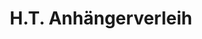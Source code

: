 ---
title: "H.T. Anhängerverleih"
url: /ingolstadt/h-t-anhaengerverleih-am-hochfeldweg/
shop: Mieten
---